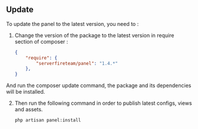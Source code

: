 ## Update

To update the panel to the latest version, you need to :

1. Change the version of the package to the latest version in require section of composer :

    ```json
    {
        "require": {
            "serverfireteam/panel": "1.4.*"
        },
    }
    ```

And run the composer update command, the package and its dependencies will be installed.

2. Then run the following command in order to publish latest configs, views and assets.

    ```bash
    php artisan panel:install

    ```
